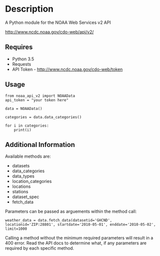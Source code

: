 # Description
A Python module for the NOAA Web Services v2 API

http://www.ncdc.noaa.gov/cdo-web/api/v2/

## Requires
* Python 3.5
* Requests
* API Token - http://www.ncdc.noaa.gov/cdo-web/token

## Usage
```
from noaa_api_v2 import NOAAData
api_token = "your token here"

data = NOAAData()

categories = data.data_categories()

for i in categories:
    print(i)
```
## Additional Information
Available methods are:
* datasets
* data_categories
* data_types
* location_categories
* locations
* stations
* dataset_spec
* fetch_data

Parameters can be passed as arguements within the method call:
```
weather_data = data.fetch_data(datasetid='GHCND', locationid='ZIP:28801', startdate='2010-05-01', enddate='2010-05-02', limit=1000
```
Calling a method without the minimum required parameters will result in a 400 error. Read the API docs to determine what, if any parameters are required by each specific method.
